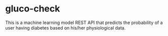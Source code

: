# gluco-check
This is a machine learning model REST API that predicts the probability of a user having diabetes based on his/her physiological data.
